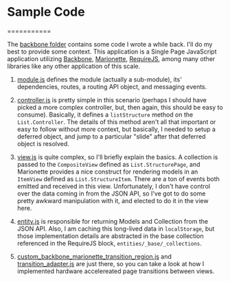 # Sample Code

===========

The [backbone folder](backbone) contains some code I wrote a while back. I'll do my best to provide some context. This application is a Single Page JavaScript application utilizing  [Backbone](http://backbonejs.org/), [Marionette](http://marionettejs.com/), [RequireJS](http://requirejs.org/), among many other libraries like any other application of this scale.

1. [module.js](backbone/module.js) defines the module (actually a sub-module), its' dependencies, routes, a routing API object, and messaging events.

2. [controller.js](backbone/controller.js) is pretty simple in this scenario (perhaps I should have picked a more complex controller, but, then again, this should be easy to consume). Basically, it defines a `listStructure` method on the `List.Controller`. The details of this method aren't all that important or easy to follow without more context, but basically, I needed to setup a deferred object, and jump to a particular "slide" after that deferred object is resolved.

3. [view.js](backbone/view.js) is quite complex, so I'll briefly explain the basics. A collection is passed to the `CompositeView` defined as `List.StructurePage`, and Marionette provides a nice construct for rendering models in an `ItemView` defined as `List.StructureItem`. There are a ton of events both emitted and received in this view. Unfortunately, I don't have control over the data coming in from the JSON API, so I've got to do some pretty awkward manipulation with it, and elected to do it in the view here.

4. [entity.js](backbone/entity.js) is responsible for returning Models and Collection from the JSON API. Also, I am caching this long-lived data in `localStorage`, but those implementation details are abstracted in the base collection referenced in the RequireJS block, `entities/_base/_collections`.

5. [custom_backbone_marionette_transition_region.js](backbone/custom_backbone_marionette_transition_region.js) and [transition_adapter.js](backbone/transition_adapter.js) are just there, so you can take a look at how I implemented hardware accelereated page transitions between views.